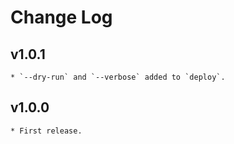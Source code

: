 # Change Log

## v1.0.1
    * `--dry-run` and `--verbose` added to `deploy`.

## v1.0.0
    * First release.
